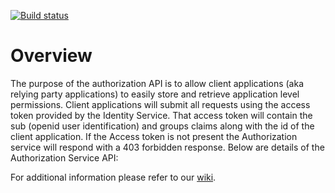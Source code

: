 [![Build status](https://healthcatalyst.visualstudio.com/_apis/public/build/definitions/eaeb1198-1e3e-4938-88f1-918e8bf769af/315/badge)](https://healthcatalyst.visualstudio.com/_apis/public/build/definitions/eaeb1198-1e3e-4938-88f1-918e8bf769af/315/badge)

# Overview

The purpose of the authorization API is to allow client applications (aka relying party applications) to easily store and retrieve application level permissions. Client applications will submit all requests using the access token provided by the Identity Service. That access token will contain the sub (openid user identification) and groups claims along with the id of the client application. If the Access token is not present the Authorization service will respond with a 403 forbidden response. Below are details of the Authorization Service API:

For additional information please refer to our [wiki](https://github.com/HealthCatalyst/Fabric.Authorization/wiki).
